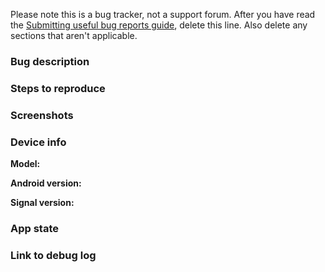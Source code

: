 Please note this is a bug tracker, not a support forum. After you have read the [Submitting useful bug reports guide](https://github.com/WhisperSystems/Signal-Android/wiki/Submitting-useful-bug-reports), delete this line. Also delete any sections that aren't applicable.

### Bug description

### Steps to reproduce

### Screenshots

### Device info
 **Model:** 
 
 **Android version:** 
 
 **Signal version:** 
 
### App state

### Link to debug log
